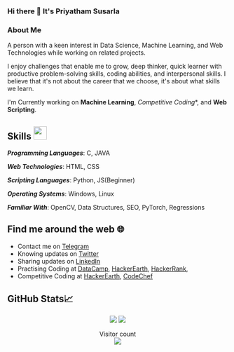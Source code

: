### Hi there 👋 It's Priyatham Susarla 


<!--
**priyathamhub/priyathamhub** is a ✨ _special_ ✨ repository because its `README.md` (this file) appears on your GitHub profile.

Here are some ideas to get you started:

- 🔭 I’m currently working on ...
- 🌱 I’m currently learning ...
- 👯 I’m looking to collaborate on ...
- 🤔 I’m looking for help with ...
- 💬 Ask me about ...
- 📫 How to reach me: ...
- 😄 Pronouns: ...
- ⚡ Fun fact: ...
-->

### About Me

A person with a keen interest in Data Science, Machine Learning, and Web Technologies while working on related projects.

I enjoy challenges that enable me to grow, deep thinker, quick learner with productive problem-solving skills, coding abilities, and interpersonal skills.
I believe that it's not about the career that we choose, it's about what skills we learn.

I'm Currently working on **Machine Learning**, *Competitive Coding**, and **Web Scripting**.

## Skills <img src="https://media.giphy.com/media/WUlplcMpOCEmTGBtBW/giphy.gif" width=30>

***Programming Languages***: C, JAVA

***Web Technologies***: HTML, CSS

***Scripting Languages***: Python, JS(Beginner)

***Operating Systems***: Windows, Linux

***Familiar With***: OpenCV, Data Structures, SEO, PyTorch, Regressions



## Find me around the web :globe_with_meridians:

- Contact me on <a href="https://t.me/thedaredevilsolves/">Telegram</a> 
- Knowing updates on <a href="https://twitter.com/thepriyathams">Twitter</a>
- Sharing updates on <a href="https://www.linkedin.com/in/priyathamhub/">LinkedIn</a>
- Practising Coding at <a href="https://www.datacamp.com/profile/priyathamsarla/">DataCamp</a>, <a href="https://www.hackerearth.com/@priyathamedu">HackerEarth</a>, <a href="https://www.hackerrank.com/priyathamhc004/">HackerRank</a>, 
- Competitive Coding at <a href="https://www.hackerearth.com/@priyathamedu/">HackerEarth</a>, <a href="https://www.codechef.com/users/pstocode/">CodeChef</a>

## GitHub Stats&#x1f4c8; 
<p align = "center">
  <img src = "https://github-readme-stats.vercel.app/api?username=priyathamhub&show_icons=true&theme=tokyonight&line_height=27">
  <img src = "https://github-readme-stats.vercel.app/api/top-langs/?username=priyathamhub&hide=css,java,htmll&theme=tokyonight">
</p>

<p align="center"> 
  Visitor count<br>
  <img src="https://profile-counter.glitch.me/priyathamhub/count.svg" />
</p>

